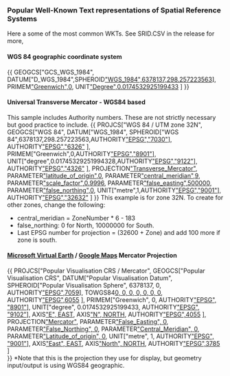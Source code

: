 ### Popular Well-Known Text representations of Spatial Reference Systems

Here a some of the most common WKTs. See SRID.CSV in the release for more,

#### WGS 84 geographic coordinate system
{{
GEOGCS["GCS_WGS_1984",
     DATUM["D_WGS_1984",SPHEROID["WGS_1984",6378137,298.257223563](_D_WGS_1984_,SPHEROID[_WGS_1984_,6378137,298.257223563)],
     PRIMEM["Greenwich",0](_Greenwich_,0),
     UNIT["Degree",0.0174532925199433](_Degree_,0.0174532925199433)
]
}}

#### Universal Transverse Mercator - WGS84 based
This sample includes Authority numbers. These are not strictly necessary but good practice to include.
{{
PROJCS["WGS 84 / UTM zone 32N",
     GEOGCS["WGS 84",
          DATUM["WGS_1984",
               SPHEROID["WGS 84",6378137,298.257223563,AUTHORITY["EPSG","7030"](_WGS-84_,6378137,298.257223563,AUTHORITY[_EPSG_,_7030_)],
               AUTHORITY["EPSG","6326"](_EPSG_,_6326_)
          ],
          PRIMEM["Greenwich",0,AUTHORITY["EPSG","8901"](_Greenwich_,0,AUTHORITY[_EPSG_,_8901_)],
          UNIT["degree",0.01745329251994328,AUTHORITY["EPSG","9122"](_degree_,0.01745329251994328,AUTHORITY[_EPSG_,_9122_)],
          AUTHORITY["EPSG","4326"](_EPSG_,_4326_)
     ],
     PROJECTION["Transverse_Mercator"](_Transverse_Mercator_),
     PARAMETER["latitude_of_origin",0](_latitude_of_origin_,0),
     PARAMETER["central_meridian",9](_central_meridian_,9),
     PARAMETER["scale_factor",0.9996](_scale_factor_,0.9996),
     PARAMETER["false_easting",500000](_false_easting_,500000),
     PARAMETER["false_northing",0](_false_northing_,0),
     UNIT["metre",1,AUTHORITY["EPSG","9001"](_metre_,1,AUTHORITY[_EPSG_,_9001_)],
     AUTHORITY["EPSG","32632"](_EPSG_,_32632_)
]
}}
This example is for zone 32N. To create for other zones, change the following:
* central_meridian = ZoneNumber * 6 - 183
* false_northing: 0 for North, 10000000 for South.
* Last EPSG number for projection = (32600 + Zone) and add 100 more if zone is south.

#### [Microsoft Virtual Earth](http://maps.live.com) / [Google Maps](http://maps.google.com) Mercator Projection
{{
PROJCS["Popular Visualisation CRS / Mercator", 
   GEOGCS["Popular Visualisation CRS", 
      DATUM["Popular Visualisation Datum", 
         SPHEROID["Popular Visualisation Sphere", 6378137, 0, AUTHORITY["EPSG",7059](_Popular-Visualisation-Sphere_,-6378137,-0,-AUTHORITY[_EPSG_,7059)],
         TOWGS84[0, 0, 0, 0, 0, 0, 0](0,-0,-0,-0,-0,-0,-0), AUTHORITY["EPSG",6055](_EPSG_,6055)
      ],
      PRIMEM["Greenwich", 0, AUTHORITY["EPSG", "8901"](_Greenwich_,-0,-AUTHORITY[_EPSG_,-_8901_)], 
      UNIT["degree", 0.0174532925199433, AUTHORITY["EPSG", "9102"](_degree_,-0.0174532925199433,-AUTHORITY[_EPSG_,-_9102_)], 
      AXIS["E", EAST](_E_,-EAST), 
      AXIS["N", NORTH](_N_,-NORTH), 
      AUTHORITY["EPSG",4055](_EPSG_,4055)
   ], 
   PROJECTION["Mercator"](_Mercator_), 
   PARAMETER["False_Easting", 0](_False_Easting_,-0), 
   PARAMETER["False_Northing", 0](_False_Northing_,-0), 
   PARAMETER["Central_Meridian", 0](_Central_Meridian_,-0), 
   PARAMETER["Latitude_of_origin", 0](_Latitude_of_origin_,-0), 
   UNIT["metre", 1, AUTHORITY["EPSG", "9001"](_metre_,-1,-AUTHORITY[_EPSG_,-_9001_)], 
   AXIS["East", EAST](_East_,-EAST), 
   AXIS["North", NORTH](_North_,-NORTH), 
   AUTHORITY["EPSG",3785](_EPSG_,3785)
]  
}}
*Note that this is the projection they use for display, but geometry input/output is using WGS84 geographic.
